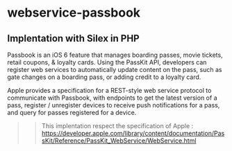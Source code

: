 # webservice-passbook

## Implentation with Silex in PHP

Passbook is an iOS 6 feature that manages boarding passes, movie tickets, retail coupons, & loyalty cards. Using the PassKit API, developers can register web services to automatically update content on the pass, such as gate changes on a boarding pass, or adding credit to a loyalty card.

Apple provides a specification for a REST-style web service protocol to communicate with Passbook, with endpoints to get the latest version of a pass, register / unregister devices to receive push notifications for a pass, and query for passes registered for a device.

>> This implentation respect the specification of Apple :
>> https://developer.apple.com/library/content/documentation/PassKit/Reference/PassKit_WebService/WebService.html
